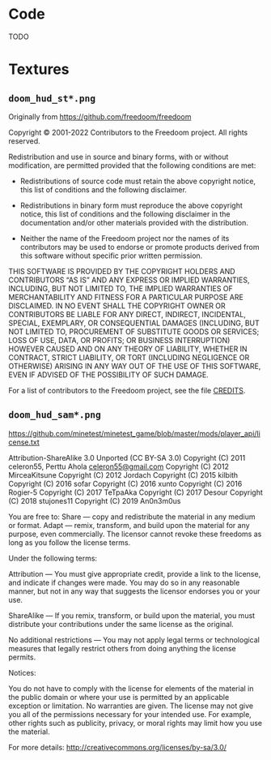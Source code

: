 # Code

TODO

# Textures

## `doom_hud_st*.png`

Originally from https://github.com/freedoom/freedoom

Copyright © 2001-2022 Contributors to the Freedoom project. All rights reserved.

Redistribution and use in source and binary forms, with or without modification, are permitted provided that the following conditions are met:

 - Redistributions of source code must retain the above copyright notice, this list of conditions and the following disclaimer.

 - Redistributions in binary form must reproduce the above copyright notice, this list of conditions and the following disclaimer in the documentation and/or other materials provided with the distribution.

 - Neither the name of the Freedoom project nor the names of its contributors may be used to endorse or promote products derived from this software without specific prior written permission.

THIS SOFTWARE IS PROVIDED BY THE COPYRIGHT HOLDERS AND CONTRIBUTORS “AS IS” AND ANY EXPRESS OR IMPLIED WARRANTIES, INCLUDING, BUT NOT LIMITED TO, THE IMPLIED WARRANTIES OF MERCHANTABILITY AND FITNESS FOR A PARTICULAR PURPOSE ARE DISCLAIMED. IN NO EVENT SHALL THE COPYRIGHT OWNER OR CONTRIBUTORS BE LIABLE FOR ANY DIRECT, INDIRECT, INCIDENTAL, SPECIAL, EXEMPLARY, OR CONSEQUENTIAL DAMAGES (INCLUDING, BUT NOT LIMITED TO, PROCUREMENT OF SUBSTITUTE GOODS OR SERVICES; LOSS OF USE, DATA, OR PROFITS; OR BUSINESS INTERRUPTION) HOWEVER CAUSED AND ON ANY THEORY OF LIABILITY, WHETHER IN CONTRACT, STRICT LIABILITY, OR TORT (INCLUDING NEGLIGENCE OR OTHERWISE) ARISING IN ANY WAY OUT OF THE USE OF THIS SOFTWARE, EVEN IF ADVISED OF THE POSSIBILITY OF SUCH DAMAGE.

For a list of contributors to the Freedoom project, see the file [CREDITS](https://github.com/freedoom/freedoom/blob/master/CREDITS).

## `doom_hud_sam*.png`

https://github.com/minetest/minetest_game/blob/master/mods/player_api/license.txt

Attribution-ShareAlike 3.0 Unported (CC BY-SA 3.0)
Copyright (C) 2011 celeron55, Perttu Ahola <celeron55@gmail.com>
Copyright (C) 2012 MirceaKitsune
Copyright (C) 2012 Jordach
Copyright (C) 2015 kilbith
Copyright (C) 2016 sofar
Copyright (C) 2016 xunto
Copyright (C) 2016 Rogier-5
Copyright (C) 2017 TeTpaAka
Copyright (C) 2017 Desour
Copyright (C) 2018 stujones11
Copyright (C) 2019 An0n3m0us

You are free to:
Share — copy and redistribute the material in any medium or format.
Adapt — remix, transform, and build upon the material for any purpose, even commercially.
The licensor cannot revoke these freedoms as long as you follow the license terms.

Under the following terms:

Attribution — You must give appropriate credit, provide a link to the license, and
indicate if changes were made. You may do so in any reasonable manner, but not in any way
that suggests the licensor endorses you or your use.

ShareAlike — If you remix, transform, or build upon the material, you must distribute
your contributions under the same license as the original.

No additional restrictions — You may not apply legal terms or technological measures that
legally restrict others from doing anything the license permits.

Notices:

You do not have to comply with the license for elements of the material in the public
domain or where your use is permitted by an applicable exception or limitation.
No warranties are given. The license may not give you all of the permissions necessary
for your intended use. For example, other rights such as publicity, privacy, or moral
rights may limit how you use the material.

For more details:
http://creativecommons.org/licenses/by-sa/3.0/
